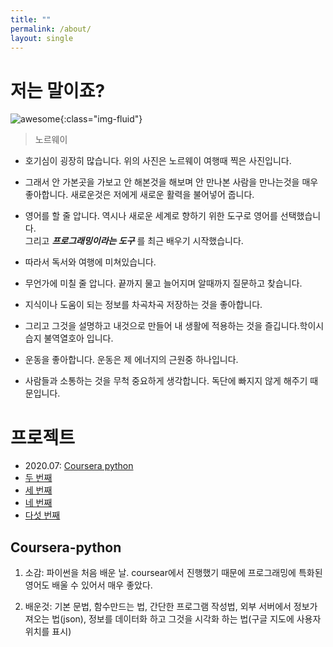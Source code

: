 ```yaml
---
title: ""
permalink: /about/
layout: single
---
```


<h1 class="text-center">저는 말이죠?</h1>

![awesome](https://yeonghunko.github.io/assets/img/awesome.JPG){:class="img-fluid"}
> 노르웨이

- 호기심이 굉장히 많습니다. 위의 사진은 노르웨이 여행때 찍은 사진입니다. 

- 그래서 안 가본곳을 가보고 안 해본것을 해보며 안 만나본 사람을 만나는것을 매우 좋아합니다. 새로운것은 저에게 새로운 활력을 불어넣어 줍니다.

- 영어를 할 줄 압니다. 역시나 새로운 세계로 향하기 위한 도구로 영어를 선택했습니다.  
 그리고 _**프로그래밍이라는 도구**_ 를 최근 배우기 시작했습니다.

- 따라서 독서와 여행에 미쳐있습니다.

- 무언가에 미칠 줄 압니다. 끝까지 물고 늘어지며 알때까지 질문하고 찾습니다.

- 지식이나 도움이 되는 정보를 차곡차곡 저장하는 것을 좋아합니다. 

- 그리고 그것을 설명하고 내것으로 만들어 내 생활에 적용하는 것을 즐깁니다.학이시습지 불역열호아 입니다.

- 운동을 좋아합니다. 운동은 제 에너지의 근원중 하나입니다.

- 사람들과 소통하는 것을 무척 중요하게 생각합니다. 독단에 빠지지 않게 해주기 때문입니다.

<h1 class="text-center">프로젝트</h1>

- 2020.07: [Coursera python](#Coursera-python)
- [두 번째](#두-번째)
- [세 번째](#세-번째)
- [네 번째](#네-번째)
- [다섯 번째](#다섯-번째)


## Coursera-python

1. 소감:  파이썬을 처음 배운 날. coursear에서 진행했기 때문에 프로그래밍에 특화된 영어도 배울 수 있어서 매우 좋았다. 

2. 배운것: 기본 문법, 함수만드는 법, 간단한 프로그램 작성법, 외부 서버에서 정보가져오는 법(json), 정보를 데이터화 하고 그것을 시각화 하는 법(구글 지도에 사용자 위치를 표시)
